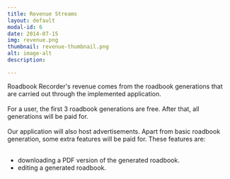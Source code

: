 ```yaml
---
title: Revenue Streams
layout: default
modal-id: 6
date: 2014-07-15
img: revenue.png
thumbnail: revenue-thumbnail.png
alt: image-alt
description:

---
```


<div style="text-align: left"> Roadbook Recorder's revenue comes from the roadbook generations that are carried out through the implemented application.
<br />
<br />
    For a user, the first 3 roadbook generations are free. After that, all generations will be paid for.
<br />
<br />
    Our application will also host advertisements. Apart from basic roadbook generation, some extra features will be paid for. These features are:
<br />
<br />
<ul>
    <li>downloading a PDF version of the generated roadbook.</li>
    <li>editing a generated roadbook.</li>
</ul>
</div>
